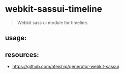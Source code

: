 # webkit-sassui-timeline
> Webkit sass ui module for timeline.

## usage:

## resources:
+ https://github.com/afeiship/generator-webkit-sassui
